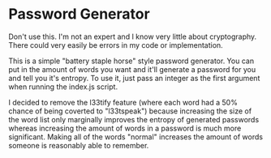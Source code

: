 # Password Generator

Don't use this. I'm not an expert and I know very little about cryptography. There could very easily be errors in my code or implementation.

This is a simple "battery staple horse" style password generator. You can put in the amount of words you want and it'll generate a password for you and tell you it's entropy. To use it, just pass an integer as the first argument when running the index.js script.

I decided to remove the l33tify feature (where each word had a 50% chance of being coverted to "l33tspeak") because increasing the size of the word list only marginally improves the entropy of generated passwords whereas increasing the amount of words in a password is much more significant. Making all of the words "normal" increases the amount of words someone is reasonably able to remember.
